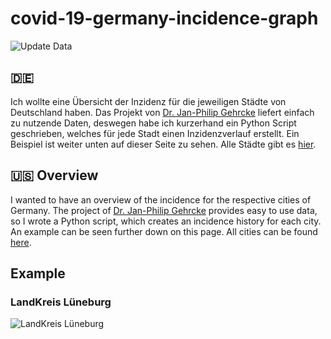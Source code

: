 # covid-19-germany-incidence-graph #

![Update Data](https://github.com/ComanderKai77/covid-19-germany-incidence-graph/workflows/Update%20Data/badge.svg?branch=master)

## 🇩🇪

Ich wollte eine Übersicht der Inzidenz für die jeweiligen Städte von Deutschland haben.
Das Projekt von [Dr. Jan-Philip Gehrcke](https://github.com/jgehrcke/covid-19-germany-gae) liefert einfach zu nutzende Daten,
deswegen habe ich kurzerhand ein Python Script geschrieben, welches für jede Stadt einen Inzidenzverlauf erstellt.
Ein Beispiel ist weiter unten auf dieser Seite zu sehen.
Alle Städte gibt es [hier](https://github.com/ComanderKai77/covid-19-germany-incidence-graph/blob/master/cities.md).

## 🇺🇸 Overview

I wanted to have an overview of the incidence for the respective cities of Germany.
The project of [Dr. Jan-Philip Gehrcke](https://github.com/jgehrcke/covid-19-germany-gae) provides easy to use data,
so I wrote a Python script, which creates an incidence history for each city.
An example can be seen further down on this page.
All cities can be found [here](https://github.com/ComanderKai77/covid-19-germany-incidence-graph/blob/master/cities.md).

## Example

### LandKreis Lüneburg

![LandKreis Lüneburg](https://raw.githubusercontent.com/ComanderKai77/covid-19-germany-incidence-graph/master/graphics/LK%20L%C3%BCneburg.svg)
 
